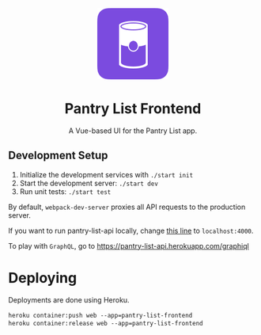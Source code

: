 <div align="center">
  <img src="https://github.com/SharpNotions/pantry-list-frontend/blob/master/src/assets/pantry-logo.svg" />
  <h1>Pantry List Frontend</h1>
  <p>A Vue-based UI for the Pantry List app.</p1>
</div>

## Development Setup

1.  Initialize the development services with `./start init`
2.  Start the development server: `./start dev`
3.  Run unit tests: `./start test`

By default, `webpack-dev-server` proxies all API requests to the production server.

If you want to run pantry-list-api locally, change [this line](https://github.com/SharpNotions/pantry-list-frontend/blob/f73df02f6f5a8cc4b0752af1f2e71bb597ae986a/webpack.config.js#L90)
to `localhost:4000`.

To play with `GraphQL`, go to https://pantry-list-api.herokuapp.com/graphiql

# Deploying

Deployments are done using Heroku.

```
heroku container:push web --app=pantry-list-frontend
heroku container:release web --app=pantry-list-frontend
```
